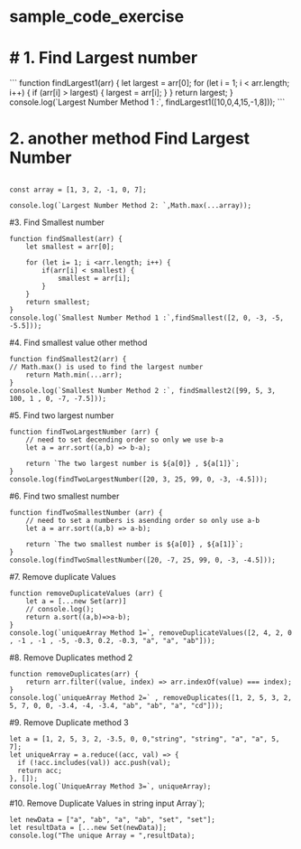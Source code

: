 # sample_code_exercise

<h1># 1. Find Largest number</h1>
```
function findLargest1(arr) {
    let largest = arr[0];
    for (let i = 1; i < arr.length; i++) {
        if (arr[i] > largest) {
            largest = arr[i];
        }
    }
    return largest;
}
console.log(`Largest Number Method 1 :`, findLargest1([10,0,4,15,-1,8]));
```

# 2. another method Find Largest Number
```

const array = [1, 3, 2, -1, 0, 7];

console.log(`Largest Number Method 2: `,Math.max(...array));
```

#3. Find Smallest number
```
function findSmallest(arr) {
    let smallest = arr[0];
    
    for (let i= 1; i <arr.length; i++) {
        if(arr[i] < smallest) {
            smallest = arr[i];
        }
    }
    return smallest;
}
console.log(`Smallest Number Method 1 :`,findSmallest([2, 0, -3, -5, -5.5]));
```

#4. Find smallest value other method
```
function findSmallest2(arr) {
// Math.max() is used to find the largest number
    return Math.min(...arr);
}
console.log(`Smallest Number Method 2 :`, findSmallest2([99, 5, 3, 100, 1 , 0, -7, -7.5]));
```
#5. Find two largest number
```
function findTwoLargestNumber (arr) {
    // need to set decending order so only we use b-a
    let a = arr.sort((a,b) => b-a);
    
    return `The two largest number is ${a[0]} , ${a[1]}`;
}
console.log(findTwoLargestNumber([20, 3, 25, 99, 0, -3, -4.5]));
```


#6. Find two smallest number
```
function findTwoSmallestNumber (arr) {
    // need to set a numbers is asending order so only use a-b
    let a = arr.sort((a,b) => a-b);
    
    return `The two smallest number is ${a[0]} , ${a[1]}`;
}
console.log(findTwoSmallestNumber([20, -7, 25, 99, 0, -3, -4.5]));
```

#7. Remove duplicate Values 
```
function removeDuplicateValues (arr) {
    let a = [...new Set(arr)]
    // console.log();
    return a.sort((a,b)=>a-b);
}
console.log(`uniqueArray Method 1=`, removeDuplicateValues([2, 4, 2, 0 , -1 , -1 , -5, -0.3, 0.2, -0.3, "a", "a", "ab"]));
```

#8. Remove Duplicates method 2
```
function removeDuplicates(arr) {
    return arr.filter((value, index) => arr.indexOf(value) === index);
}
console.log(`uniqueArray Method 2=` , removeDuplicates([1, 2, 5, 3, 2, 5, 7, 0, 0, -3.4, -4, -3.4, "ab", "ab", "a", "cd"]));
```

#9. Remove Duplicate method 3
```
let a = [1, 2, 5, 3, 2, -3.5, 0, 0,"string", "string", "a", "a", 5, 7]; 
let uniqueArray = a.reduce((acc, val) => {
  if (!acc.includes(val)) acc.push(val); 
  return acc; 
}, []); 
console.log(`UniqueArray Method 3=`, uniqueArray);
```

#10. Remove Duplicate Values in string input Array`);
```
let newData = ["a", "ab", "a", "ab", "set", "set"];
let resultData = [...new Set(newData)];
console.log("The unique Array = ",resultData);
```
